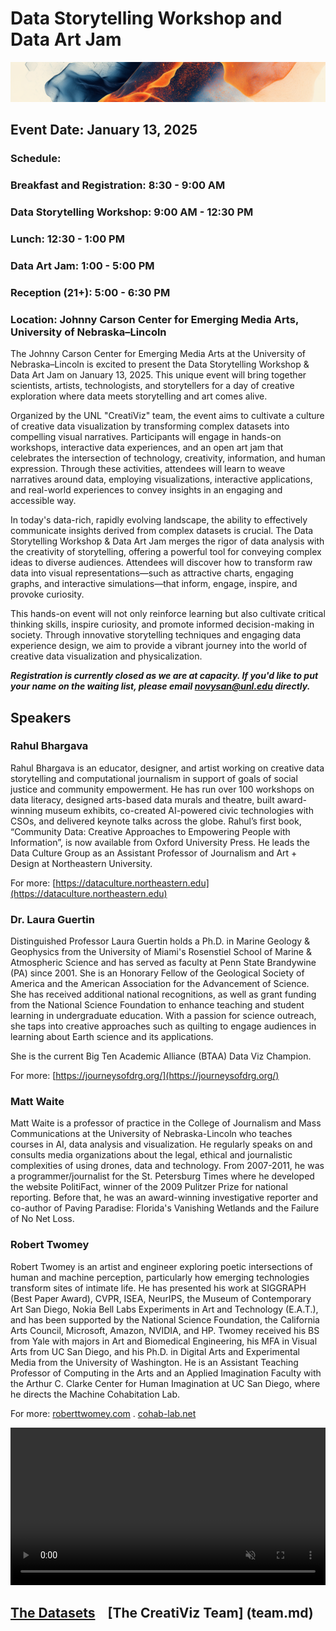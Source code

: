 # Data Storytelling Workshop and Data Art Jam

![Image](assets/banner.png)

## Event Date: January 13, 2025

### Schedule:

### Breakfast and Registration: 8:30 - 9:00 AM
### Data Storytelling Workshop: 9:00 AM - 12:30 PM
### Lunch: 12:30 - 1:00 PM
### Data Art Jam: 1:00 - 5:00 PM
### Reception (21+): 5:00 - 6:30 PM
### Location: Johnny Carson Center for Emerging Media Arts, University of Nebraska–Lincoln

The Johnny Carson Center for Emerging Media Arts at the University of Nebraska–Lincoln is excited to present the Data Storytelling Workshop & Data Art Jam on January 13, 2025. This unique event will bring together scientists, artists, technologists, and storytellers for a day of creative exploration where data meets storytelling and art comes alive.

Organized by the UNL "CreatiViz" team, the event aims to cultivate a culture of creative data visualization by transforming complex datasets into compelling visual narratives. Participants will engage in hands-on workshops, interactive data experiences, and an open art jam that celebrates the intersection of technology, creativity, information, and human expression. Through these activities, attendees will learn to weave narratives around data, employing visualizations, interactive applications, and real-world experiences to convey insights in an engaging and accessible way.

In today's data-rich, rapidly evolving landscape, the ability to effectively communicate insights derived from complex datasets is crucial. The Data Storytelling Workshop & Data Art Jam merges the rigor of data analysis with the creativity of storytelling, offering a powerful tool for conveying complex ideas to diverse audiences. Attendees will discover how to transform raw data into visual representations—such as attractive charts, engaging graphs, and interactive simulations—that inform, engage, inspire, and provoke curiosity.

This hands-on event will not only reinforce learning but also cultivate critical thinking skills, inspire curiosity, and promote informed decision-making in society. Through innovative storytelling techniques and engaging data experience design, we aim to provide a vibrant journey into the world of creative data visualization and physicalization.

***Registration is currently closed as we are at capacity. If you'd like to put your name on the waiting list, please email novysan@unl.edu directly.***

## Speakers

### Rahul Bhargava

Rahul Bhargava is an educator, designer, and artist working on creative data storytelling and computational journalism in support of goals of social justice and community empowerment. He has run over 100 workshops on data literacy, designed arts-based data murals and theatre, built award-winning museum exhibits, co-created AI-powered civic technologies with CSOs, and delivered keynote talks across the globe. Rahul’s first book, “Community Data: Creative Approaches to Empowering People with Information”, is now available from Oxford University Press.  He leads the Data Culture Group as an Assistant Professor of Journalism and Art + Design at Northeastern University.

For more: [https://dataculture.northeastern.edu](https://dataculture.northeastern.edu)


### Dr. Laura Guertin

Distinguished Professor Laura Guertin holds a Ph.D. in Marine Geology & Geophysics from the University of Miami's Rosenstiel School of Marine & Atmospheric Science and has served as faculty at Penn State Brandywine (PA) since 2001. She is an Honorary Fellow of the Geological Society of America and the American Association for the Advancement of Science. She has received additional national recognitions, as well as grant funding from the National Science Foundation to enhance teaching and student learning in undergraduate education. With a passion for science outreach, she taps into creative approaches such as quilting to engage audiences in learning about Earth science and its applications.

She is the current Big Ten Academic Alliance (BTAA) Data Viz Champion.

For more: [https://journeysofdrg.org/](https://journeysofdrg.org/)


### Matt Waite

Matt Waite is a professor of practice in the College of Journalism and Mass Communications at the University of Nebraska-Lincoln who teaches courses in AI, data analysis and visualization. He regularly speaks on and consults media organizations about the legal, ethical and journalistic complexities of using drones, data and technology. From 2007-2011, he was a programmer/journalist for the St. Petersburg Times where he developed the website PolitiFact, winner of the 2009 Pulitzer Prize for national reporting. Before that, he was an award-winning investigative reporter and co-author of Paving Paradise: Florida's Vanishing Wetlands and the Failure of No Net Loss.


### Robert Twomey

Robert Twomey is an artist and engineer exploring poetic intersections of human and machine perception, particularly how emerging technologies transform sites of intimate life. He has presented his work at SIGGRAPH (Best Paper Award), CVPR, ISEA, NeurIPS, the Museum of Contemporary Art San Diego, Nokia Bell Labs Experiments in Art and Technology (E.A.T.), and has been supported by the National Science Foundation, the California Arts Council, Microsoft, Amazon, NVIDIA, and HP. Twomey received his BS from Yale with majors in Art and Biomedical Engineering, his MFA in Visual Arts from UC San Diego, and his Ph.D. in Digital Arts and Experimental Media from the University of Washington. He is an Assistant Teaching Professor of Computing in the Arts and an Applied Imagination Faculty with the Arthur C. Clarke Center for Human Imagination at UC San Diego, where he directs the Machine Cohabitation Lab.

For more: [roberttwomey.com](roberttwomey.com) . [cohab-lab.net](cohab-lab.net)

<video autoplay loop muted playsinline style="width:100%; height:auto;">
  <source src="assets/loopEmber.mp4" type="video/mp4">
  Your browser does not support the video tag.
</video>



## [The Datasets](datasets.md)<span style="margin-left: 20px;"></span>[The CreatiViz Team] (team.md)
